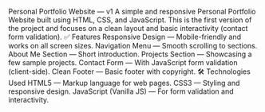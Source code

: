  Personal Portfolio Website — v1
 A simple and responsive Personal Portfolio Website built using HTML, CSS, and JavaScript.
This is the first version of the project and focuses on a clean layout and basic interactivity (contact form validation).
✅ Features
Responsive Design — Mobile-friendly and works on all screen sizes.
Navigation Menu — Smooth scrolling to sections.
About Me Section — Short introduction.
Projects Section — Showcasing a few sample projects.
Contact Form — With JavaScript form validation (client-side).
Clean Footer — Basic footer with copyright.
🛠️ Technologies Used
HTML5 — Markup language for web pages.
CSS3 — Styling and responsive design.
JavaScript (Vanilla JS) — For form validation and interactivity.
